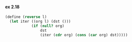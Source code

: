 


#### ex 2.18

```scheme
(define (reverse l)
  (let iter ((org l) (dst ()))
            (if (null? org)
                dst
                (iter (cdr org) (cons (car org) dst)))))
```



